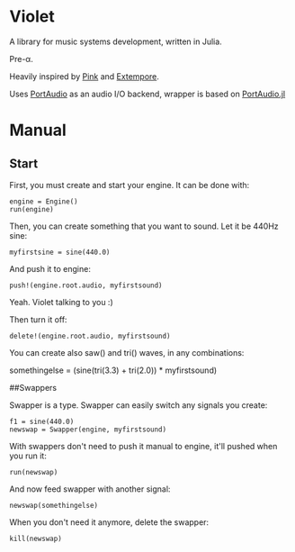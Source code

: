 # Violet

A library for music systems development, written in Julia.

Pre-α.

Heavily inspired by [Pink](https://github.com/kunstmusik/pink) and [Extempore](https://github.com/digego/extempore).

Uses [PortAudio](http://portaudio.com/) as an audio I/O backend, wrapper is based on [PortAudio.jl](https://github.com/seebk/PortAudio.jl)

# Manual

## Start

First, you must create and start your engine. It can be done with:
```
engine = Engine()
run(engine)
```

Then, you can create something that you want to sound. Let it be 440Hz sine:
```
myfirstsine = sine(440.0)
```

And push it to engine:
```
push!(engine.root.audio, myfirstsound)
```

Yeah. Violet talking to you :)

Then turn it off:
```
delete!(engine.root.audio, myfirstsound)
```

You can create also saw() and tri() waves, in any combinations:

somethingelse = (sine(tri(3.3) + tri(2.0)) * myfirstsound)

##Swappers

Swapper is a type.
Swapper can easily switch any signals you create:
```
f1 = sine(440.0)
newswap = Swapper(engine, myfirstsound)
```

With swappers don't need to push it manual to engine, it'll pushed when you run it:
```
run(newswap)
```

And now feed swapper with another signal:
```
newswap(somethingelse)
```

When you don't need it anymore, delete the swapper:
```
kill(newswap)
```
